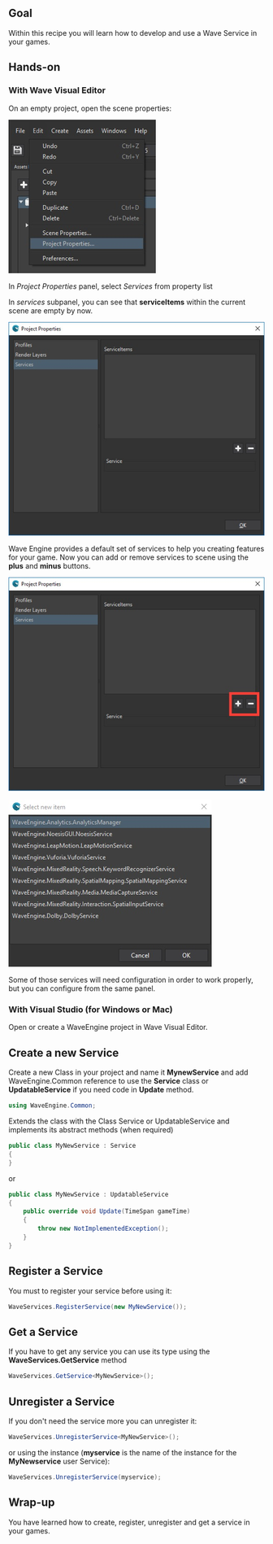 ## Goal

Within this recipe you will learn how to develop and use a Wave Service in your games.

## Hands-on

### With Wave Visual Editor

On an empty project, open the scene properties:

![](images/Create-service/menu-project-properties.jpg)

In *Project Properties* panel, select *Services* from property list

In *services* subpanel, you can see that **serviceItems** within the current scene are empty by now.

![Empty Services Panel](images/Create-service/empty-services-panel.jpg)

Wave Engine provides a default set of services to help you creating features for your game.
Now you can add or remove services to scene using the **plus** and **minus** buttons.

![Marked plus-minus Panel](images/Create-service/empty-services-panel-plusminus.jpg)

![WaveEngine default service](images/Create-service/wave-default-services.jpg)

Some of those services will need configuration in order to work properly, but you can configure from the same panel.

### With Visual Studio (for Windows or Mac)

Open or create a WaveEngine project in Wave Visual Editor.

## Create a new Service

Create a new Class in your project and name it **MynewService** and add WaveEngine.Common reference to use the **Service** class or **UpdatableService** if you need code in **Update** method.

```c#
using WaveEngine.Common;
```

Extends the class with the Class Service or UpdatableService and implements its abstract methods (when required)

```c#
public class MyNewService : Service
{
}
```

or

```c#
public class MyNewService : UpdatableService
{
    public override void Update(TimeSpan gameTime)
    {
        throw new NotImplementedException();
    }
}
```

## Register a Service

You must to register your service before using it:

```c#
WaveServices.RegisterService(new MyNewService());
```

## Get a Service

If you have to get any service you can use its type using the **WaveServices.GetService** method

```c#
WaveServices.GetService<MyNewService>();
```

## Unregister a Service

If you don't need the service more you can unregister it:

```c#
WaveServices.UnregisterService<MyNewService>();
```

or using the instance (**myservice** is the name of the instance for the **MyNewservice** user Service):

```c#
WaveServices.UnregisterService(myservice);
```

## Wrap-up

You have learned how to create, register, unregister and get a service in your games.